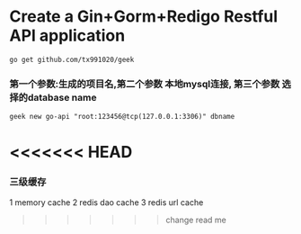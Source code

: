 # Create a Gin+Gorm+Redigo Restful API  application


```go get github.com/tx991020/geek```

### 第一个参数:生成的项目名,第二个参数 本地mysql连接, 第三个参数 选择的database name
 ```
 geek new go-api "root:123456@tcp(127.0.0.1:3306)" dbname
```
<<<<<<< HEAD
=======

### 三级缓存
1 memory cache
2 redis dao cache
3 redis url cache
>>>>>>> change read me
